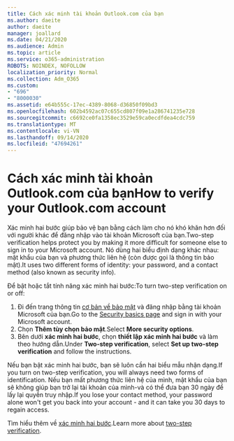 ```yaml
---
title: Cách xác minh tài khoản Outlook.com của bạn
ms.author: daeite
author: daeite
manager: joallard
ms.date: 04/21/2020
ms.audience: Admin
ms.topic: article
ms.service: o365-administration
ROBOTS: NOINDEX, NOFOLLOW
localization_priority: Normal
ms.collection: Adm_O365
ms.custom:
- "696"
- "8000030"
ms.assetid: e64b555c-17ec-4389-8068-d36850f09bd3
ms.openlocfilehash: 602b4592ac07c655cd807f09e1a286741235e728
ms.sourcegitcommit: c6692ce0fa1358ec3529e59ca0ecdfdea4cdc759
ms.translationtype: MT
ms.contentlocale: vi-VN
ms.lasthandoff: 09/14/2020
ms.locfileid: "47694261"
---
```

# <a name="how-to-verify-your-outlookcom-account"></a><span data-ttu-id="e7012-102">Cách xác minh tài khoản Outlook.com của bạn</span><span class="sxs-lookup"><span data-stu-id="e7012-102">How to verify your Outlook.com account</span></span>

<span data-ttu-id="e7012-103">Xác minh hai bước giúp bảo vệ bạn bằng cách làm cho nó khó khăn hơn đối với người khác để đăng nhập vào tài khoản Microsoft của bạn.</span><span class="sxs-lookup"><span data-stu-id="e7012-103">Two-step verification helps protect you by making it more difficult for someone else to sign in to your Microsoft account.</span></span> <span data-ttu-id="e7012-104">Nó dùng hai biểu định dạng khác nhau: mật khẩu của bạn và phương thức liên hệ (còn được gọi là thông tin bảo mật).</span><span class="sxs-lookup"><span data-stu-id="e7012-104">It uses two different forms of identity: your password, and a contact method (also known as security info).</span></span>
  
<span data-ttu-id="e7012-105">Để bật hoặc tắt tính năng xác minh hai bước:</span><span class="sxs-lookup"><span data-stu-id="e7012-105">To turn two-step verification on or off:</span></span>
  
1. <span data-ttu-id="e7012-106">Đi đến trang thông tin [cơ bản về bảo mật](https://go.microsoft.com/fwlink/?linkid=842325) và đăng nhập bằng tài khoản Microsoft của bạn.</span><span class="sxs-lookup"><span data-stu-id="e7012-106">Go to the [Security basics page](https://go.microsoft.com/fwlink/?linkid=842325) and sign in with your Microsoft account.</span></span>
2. <span data-ttu-id="e7012-107">Chọn **Thêm tùy chọn bảo mật**.</span><span class="sxs-lookup"><span data-stu-id="e7012-107">Select **More security options**.</span></span>
3. <span data-ttu-id="e7012-108">Bên dưới **xác minh hai bước**, chọn **thiết lập xác minh hai bước** và làm theo hướng dẫn.</span><span class="sxs-lookup"><span data-stu-id="e7012-108">Under **Two-step verification**, select **Set up two-step verification** and follow the instructions.</span></span>

<span data-ttu-id="e7012-109">Nếu bạn bật xác minh hai bước, bạn sẽ luôn cần hai biểu mẫu nhận dạng.</span><span class="sxs-lookup"><span data-stu-id="e7012-109">If you turn on two-step verification, you will always need two forms of identification.</span></span> <span data-ttu-id="e7012-110">Nếu bạn mất phương thức liên hệ của mình, mật khẩu của bạn sẽ không giúp bạn trở lại tài khoản của mình-và có thể đưa bạn 30 ngày để lấy lại quyền truy nhập.</span><span class="sxs-lookup"><span data-stu-id="e7012-110">If you lose your contact method, your password alone won't get you back into your account - and it can take you 30 days to regain access.</span></span>
  
<span data-ttu-id="e7012-111">Tìm hiểu thêm về [xác minh hai bước](https://go.microsoft.com/fwlink/?linkid=872270).</span><span class="sxs-lookup"><span data-stu-id="e7012-111">Learn more about [two-step verification](https://go.microsoft.com/fwlink/?linkid=872270).</span></span>
  
